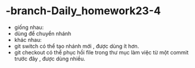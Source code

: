 # -branch-Daily_homework23-4
- giống nhau:
- dùng để chuyển nhánh
- khác nhau:
- git switch có thể tạo nhánh mới
, được dùng ít hơn.
- git checkout có thể phục hồi file trong thư mục làm việc từ một commit trước đây
, được dùng nhiều.
